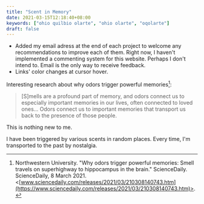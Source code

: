 ```yaml
---
title: "Scent in Memory"
date: 2021-03-15T12:18:40+08:00
keywords: ["ohio quilbio olarte", "ohio olarte", "oqolarte"]
draft: false
---
```

- Added my email adress at the end of each project to welcome any recommendations to improve each of them.
Right now, I haven't implemented a commenting system for this website.
Perhaps I don't intend to.
Email is the only way to receive feedback.
- Links' color changes at cursor hover.

Interesting research about why odors trigger powerful memories[^1]:
> [S]mells are a profound part of memory, and odors connect us to especially important memories in our lives, often connected to loved ones...
Odors connect us to important memories that transport us back to the presence of those people.

This is nothing new to me.

I have been triggered by various scents in random places.
Every time, I'm transported to the past by nostalgia.

[^1]:Northwestern University. "Why odors trigger powerful memories: Smell travels on superhighway to hippocampus in the brain." ScienceDaily. ScienceDaily, 8 March 2021. <[www.sciencedaily.com/releases/2021/03/210308140743.htm](https://www.sciencedaily.com/releases/2021/03/210308140743.htm)>.
